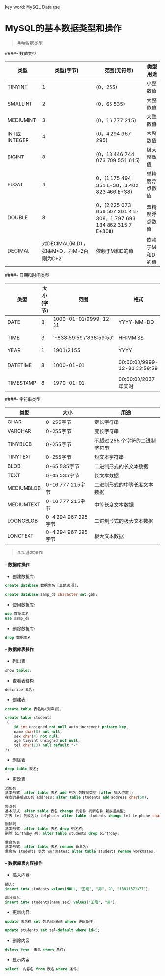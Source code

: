 key word: MySQL Data use

MySQL的基本数据类型和操作
==

>###数据类型

####- 数值类型

| 类型 | 类型(字节) | 范围(无符号) | 类型用途 |
|--------|--------|--------------------|--------|
|TINYINT|1 |(0，255)	|小整数值|
|SMALLINT	|2 	|(0，65 535)	|大整数值|
|MEDIUMINT	|3 	|(0，16 777 215)	|大整数值|
|INT或INTEGER		|4 	|(0，4 294 967 295)	|大整数值|
|BIGINT	|8 	|(0，18 446 744 073 709 551 615)	|极大整数值|
|FLOAT	|4 	|0，(1.175 494 351 E-38，3.402 823 466 E+38)	|单精度浮点数值|
|DOUBLE	|8 	|0，(2.225 073 858 507 201 4 E-308，1.797 693 134 862 315 7 E+308)	|双精度浮点数值|
|DECIMAL	|对DECIMAL(M,D) ，如果M>D，为M+2否则为D+2	|依赖于M和D的值	|依赖于M和D的值	|小数值|

####- 日期和时间类型

|类型	|大小(字节)	|范围	|格式	|用途|
|----------|----------------|---------|----------|------|
|DATE	|3	|1000-01-01/9999-12-31	|YYYY-MM-DD	|日期值|
|TIME	|3	|'-838:59:59'/'838:59:59'	|HH:MM:SS	|时间值或持续时间|
|YEAR	|1	|1901/2155	|YYYY	|年份值|
|DATETIME	|8	|1000-01-01 |00:00:00/9999-12-31 23:59:59	|YYYY-MM-DD HH:MM:SS	|混合日期和时间值|
|TIMESTAMP	|8	|1970-01-01 |00:00:00/2037 年某时	|YYYYMMDD HHMMSS	|混合日期和时间值，时间戳|

####- 字符串类型

|类型	|大小	|用途|
|----------|----------|------|
|CHAR	|0-255字节	|定长字符串|
|VARCHAR	|0-255字节	|变长字符串|
|TINYBLOB	|0-255字节	|不超过 255 个字符的二进制字符串|
|TINYTEXT	|0-255字节	|短文本字符串|
|BLOB	|0-65 535字节	|二进制形式的长文本数据|
|TEXT	|0-65 535字节	|长文本数据
|MEDIUMBLOB	|0-16 777 215字节	|二进制形式的中等长度文本数据|
|MEDIUMTEXT	|0-16 777 215字节	|中等长度文本数据|
|LOGNGBLOB	|0-4 294 967 295字节	|二进制形式的极大文本数据|
|LONGTEXT	|0-4 294 967 295字节	|极大文本数据|

>###基本操作

#### - 数据库操作

- 创建数据库:
```sql
create database 数据库名 [其他选项];

create database samp_db character set gbk;
```

- 使用数据库:
```sql
use 数据库名
use samp_db
```

- 删除数据库:
```sql
drop 数据库名
```

#### - 数据库表操作

- 列出表
```sql
show tables;
```

- 查看表结构
```sql
describe 表名;
```

- 创建表
```sql
create table 表名称(列声明);

create table students
（
	id int unsigned not null auto_increment primary key,
	name char(8) not null,
	sex char(4) not null,
	age tinyint unsigned not null,
	tel char(13) null default "-"
);
```

- 删除表
```sql
drop table 表名;
```

- 更改表
```sql
添加列
基本形式: alter table 表名 add 列名 列数据类型 [after 插入位置];
在表的最后追加列 address: alter table students add address char(60);

修改列
基本形式: alter table 表名 change 列名称 列新名称 新数据类型;
将表 tel 列改名为 telphone: alter table students change tel telphone char(13) default "-";

删除列
基本形式: alter table 表名 drop 列名称;
删除 birthday 列: alter table students drop birthday;

重命名表
基本形式: alter table 表名 rename 新表名;
重命名 students 表为 workmates: alter table students rename workmates;
```


#### - 数据库表内容操作

- 插入内容:
```sql
插入:
insert into students values(NULL, "王刚", "男", 20, "13811371377");

部分插入:
insert into students(name,sex) values("王刚", "男");
```

- 更新内容:
```sql
update 表名称 set 列名称=新值 where 更新条件;

update students set tel=default where id=5;
```

- 删除内容
```sql
delete from  表名 where 条件;
```

- 显示内容
```sql
select  内容名 from 表名 where 条件;
```
